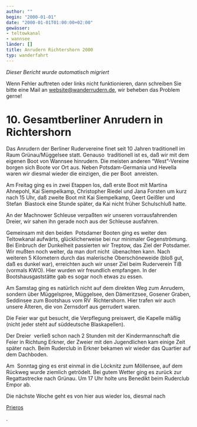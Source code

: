 ```yaml
---
author: ""
begin: "2000-01-01"
date: "2000-01-01T01:00:00+02:00"
gewässer:
- teltowkanal
- wannsee
länder: []
title: Anrudern Richtershorn 2000
typ: wanderfahrt
---
```



*Dieser Bericht wurde automatisch migriert*

Wenn Fehler auftreten oder links nicht funktionieren, dann schreiben Sie bitte eine Mail an website@wanderrudern.de, wir beheben das Problem gerne!



# 10. Gesamtberliner Anrudern in Richtershorn


Das Anrudern der Berliner Rudervereine finet seit 10 Jahren traditionell im Raum Grünau/Müggelsee statt. Genauso  traditionell ist es, daß wir mit dem eigenen Boot von Wannsee hinrudern. Die meisten anderen “West”-Vereine borgen sich Boote vor Ort aus. Neben Potsdam-Germania und Hevella waren wir diesmal wieder die einzigen, die per Boot  anreisten.

Am Freitag ging es in zwei Etappen los, daß erste Boot mit Martina Ahnepohl, Kai Siempelkamp, Christopher Riedel und Jana Forsten um kurz nach 15 Uhr, daß zweite Boot mit Kai Siempelkamp, Geert Geißler und Stefan  Biastock eine Stunde später, da Kai nicht früher Schulschluß hatte.

An der Machnower Schleuse verpaßten wir unseren vorrausfahrenden Dreier, wir sahen ihn gerade noch aus der Schleuse ausfahren.

Gemeinsam mit den beiden  Potsdamer Booten ging es weiter den Teltowkanal aufwärts, glücklicherweise bei nur minimaler Gegenströmung. Bei Einbruch der Dunkelheit passierten wir Treptow, das Ziel der Potsdamer. Wir mußten noch weiter, da man dort nicht  übenachten kann. Nach weiteren 5 Kilometern durch das malerische Oberschöneweide (bloß gut, daß es dunkel war), erreichten auch wir unser Ziel beim Ruderverein TiB (vormals KWO). Hier wurden wir freundlich empfangen. In der  Bootshausgaststätte gab es sogar noch etwas zu essen.

Am Samstag ging es natürlich nicht auf dem direkten Weg zum Anrudern, sondern über Müggelspree, Müggelsee, den Dämeritzsee, Gosener Graben, Seddinsee zum Bootshaus vom RV  Richtershorn. Hier trafen wir auch unsere Älteren, die von Zernsdorf aus gerrudert waren.

Die Feier war gut besucht, die Verpflegung preiswert, die Kapelle mäßig (nicht jeder steht auf süddeutsche Blaskapellen).

Der Dreier  verließ schon nach 2 Stunden mit der Kindermannschaft die Feier in Richtung Erkner, der Zweier mit den Jugendlichen kam einige Zeit später nach. Beim Ruderclub in Erkner bekamen wir wieder das Quartier auf dem Dachboden.

Am  Sonntag ging es erst einmal in die Löcknitz zum Möllensee, auf dem Rückweg wurde ziemlich getrödelt. Bei gutem Wetter ging es zurück zur Regattastrecke nach Grünau. Um 17 Uhr holte uns Benedikt beim Ruderclub Empor ab.

Die nächste Woche geht es von hier aus wieder los, diesmal nach

[Prieros](/berichte/2000/hauptteil_kummersdorf)

.